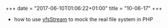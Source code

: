 +++
date = "2017-06-10T01:06:22+01:00"
title = "10-06-17"
+++

* how to use [vfsStream](https://github.com/mikey179/vfsStream/) to mock the real file system in PHP

